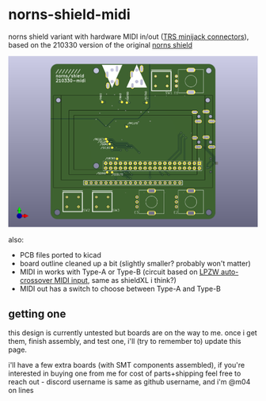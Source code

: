 # norns-shield-midi

norns shield variant with hardware MIDI in/out ([TRS minijack connectors](https://minimidi.world/)), based on the 210330 version of the original [norns shield](https://github.com/monome/norns-shield)

![kicad screenshot of top of PCB](images/top.png)

also:
- PCB files ported to kicad
- board outline cleaned up a bit (slightly smaller? probably won't matter)
- MIDI in works with Type-A or Type-B (circuit based on [LPZW auto-crossover MIDI input](https://github.com/kay-lpzw/LPZW_TRS_MIDI), same as shieldXL i think?)
- MIDI out has a switch to choose between Type-A and Type-B

## getting one

this design is currently untested but boards are on the way to me. once i get them, finish assembly, and test one, i'll (try to remember to) update this page. 

i'll have a few extra boards (with SMT components assembled), if you're interested in buying one from me for cost of parts+shipping feel free to reach out - discord username is same as github username, and i'm @m04 on lines
